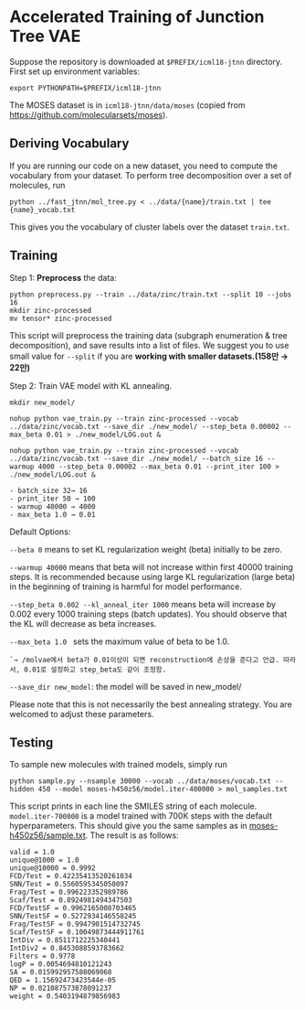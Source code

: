 # Accelerated Training of Junction Tree VAE
Suppose the repository is downloaded at `$PREFIX/icml18-jtnn` directory. First set up environment variables:
```
export PYTHONPATH=$PREFIX/icml18-jtnn
```
The MOSES dataset is in `icml18-jtnn/data/moses` (copied from https://github.com/molecularsets/moses).

## Deriving Vocabulary 
If you are running our code on a new dataset, you need to compute the vocabulary from your dataset.
To perform tree decomposition over a set of molecules, run
```
python ../fast_jtnn/mol_tree.py < ../data/{name}/train.txt | tee {name}_vocab.txt
```
This gives you the vocabulary of cluster labels over the dataset `train.txt`. 

## Training
Step 1: **Preprocess** the data:
```
python preprocess.py --train ../data/zinc/train.txt --split 10 --jobs 16
mkdir zinc-processed
mv tensor* zinc-processed
```

This script will preprocess the training data (subgraph enumeration & tree decomposition), and save results into a list of files. We suggest you to use small value for `--split` if you are **working with smaller datasets.(158만 → 22만)**

Step 2: Train VAE model with KL annealing. 
```
mkdir new_model/

nohup python vae_train.py --train zinc-processed --vocab ../data/zinc/vocab.txt --save_dir ./new_model/ --step_beta 0.00002 --max_beta 0.01 > ./new_model/LOG.out &

nohup python vae_train.py --train zinc-processed --vocab ../data/zinc/vocab.txt --save_dir ./new_model/ --batch_size 16 --warmup 4000 --step_beta 0.00002 --max_beta 0.01 --print_iter 100 > ./new_model/LOG.out &

- batch_size 32→ 16
- print_iter 50 → 100
- warmup 40000 → 4000
- max_beta 1.0 → 0.01

```
Default Options:

`--beta 0` means to set KL regularization weight (beta) initially to be zero.

`--warmup 40000` means that beta will not increase within first 40000 training steps. It is recommended because using large KL regularization (large beta) in the beginning of training is harmful for model performance.

`--step_beta 0.002 --kl_anneal_iter 1000` means beta will increase by 0.002 every 1000 training steps (batch updates). You should observe that the KL will decrease as beta increases.

`--max_beta 1.0 ` sets the maximum value of beta to be 1.0. 

    `→ /molvae에서 beta가 0.01이상이 되면 reconstruction에 손상을 준다고 언급. 따라서, 0.01로 설정하고 step_beta도 같이 조정함.

`--save_dir new_model`: the model will be saved in new_model/

Please note that this is not necessarily the best annealing strategy. You are welcomed to adjust these parameters.

## Testing
To sample new molecules with trained models, simply run
```
python sample.py --nsample 30000 --vocab ../data/moses/vocab.txt --hidden 450 --model moses-h450z56/model.iter-400000 > mol_samples.txt
```
This script prints in each line the SMILES string of each molecule. `model.iter-700000` is a model trained with 700K steps with the default hyperparameters. This should give you the same samples as in [moses-h450z56/sample.txt](moses-h450z56/sample.txt). The result is as follows:
```
valid = 1.0
unique@1000 = 1.0
unique@10000 = 0.9992
FCD/Test = 0.42235413520261034
SNN/Test = 0.5560595345050097
Frag/Test = 0.996223352989786
Scaf/Test = 0.8924981494347503
FCD/TestSF = 0.9962165008703465
SNN/TestSF = 0.5272934146558245
Frag/TestSF = 0.9947901514732745
Scaf/TestSF = 0.10049873444911761
IntDiv = 0.8511712225340441
IntDiv2 = 0.8453088593783662
Filters = 0.9778
logP = 0.0054694810121243
SA = 0.015992957588069068
QED = 1.15692473423544e-05
NP = 0.021087573878091237
weight = 0.5403194879856983
```
